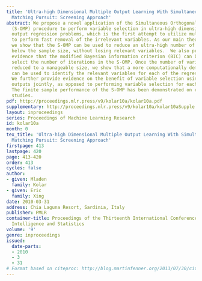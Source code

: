 ```yaml
---
title: 'Ultra-high Dimensional Multiple Output Learning With Simultaneous Orthogonal
  Matching Pursuit: Screening Approach'
abstract: We propose a novel application of the Simultaneous Orthogonal Matching Pursuit
  (S-OMP) procedure to perform variable selection in ultra-high dimensional multiple
  output regression problems, which is the first attempt to utilize multiple outputs
  to perform fast removal of the irrelevant variables. As our main theoretical contribution,
  we show that the S-OMP can be used to reduce an ultra-high number of variables to
  below the sample size, without losing relevant variables.  We also provide formal
  evidence that the modified Bayesian information criterion (BIC) can be used to efficiently
  select the number of iterations in the S-OMP. Once the number of variables has been
  reduced to a manageable size, we show that a more computationally demanding procedure
  can be used to identify the relevant variables for each of the regression outputs.
  We further provide evidence on the benefit of variable selection using the regression
  outputs jointly, as opposed to performing variable selection for each output separately.
  The finite sample performance of the S-OMP has been demonstrated on extensive simulation
  studies.
pdf: http://proceedings.mlr.press/v9/kolar10a/kolar10a.pdf
supplementary: http://proceedings.mlr.press/v9/kolar10a/kolar10aSupple.pdf
layout: inproceedings
series: Proceedings of Machine Learning Research
id: kolar10a
month: 0
tex_title: 'Ultra-high Dimensional Multiple Output Learning With Simultaneous Orthogonal
  Matching Pursuit: Screening Approach'
firstpage: 413
lastpage: 420
page: 413-420
order: 413
cycles: false
author:
- given: Mladen
  family: Kolar
- given: Eric
  family: Xing
date: 2010-03-31
address: Chia Laguna Resort, Sardinia, Italy
publisher: PMLR
container-title: Proceedings of the Thirteenth International Conference on Artificial
  Intelligence and Statistics
volume: '9'
genre: inproceedings
issued:
  date-parts:
  - 2010
  - 3
  - 31
# Format based on citeproc: http://blog.martinfenner.org/2013/07/30/citeproc-yaml-for-bibliographies/
---
```

